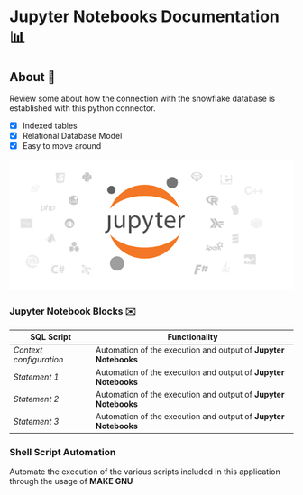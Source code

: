 # Jupyter Notebooks Documentation :bar_chart:

## About :bell:

Review some about how the connection with the snowflake database is established with this python connector.

- [x] Indexed tables
- [x] Relational Database Model
- [x] Easy to move around

![Sqlite3 logo](../img/jupyter-logo.webp)

### Jupyter Notebook Blocks :envelope:

| SQL Script | Functionality |
| ----------- | ----------- |
| *Context configuration* | Automation of the execution and output of **Jupyter Notebooks** |
| *Statement 1* | Automation of the execution and output of **Jupyter Notebooks** |
| *Statement 2* | Automation of the execution and output of **Jupyter Notebooks** |
| *Statement 3* | Automation of the execution and output of **Jupyter Notebooks** |

### Shell Script Automation

Automate the execution of the various scripts included in this application through the usage of **MAKE GNU**
